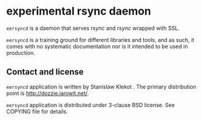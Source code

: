 experimental rsync daemon
=========================

`eersyncd` is a daemon that serves *rsync* and *rsync* wrapped with SSL.

`eersyncd` is a training ground for different libraries and tools, and as
such, it comes with no systematic documentation nor is it intended to be used
in production.

Contact and license
-------------------

`eersyncd` application is written by Stanislaw Klekot <dozzie at jarowit.net>.
The primary distribution point is <http://dozzie.jarowit.net/>.

`eersyncd` application is distributed under 3-clause BSD license. See COPYING
file for details.
